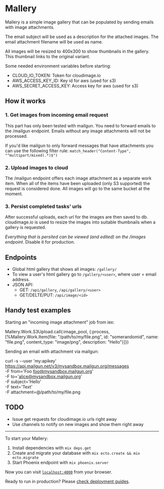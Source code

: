 # Mallery

Mallery is a simple image gallery that can be populated by sending emails with
image attachments.

The email subject will be used as a description for the attached images.
The email attachment filename will be used as name.

All images will be resized to 400x300 to show thumbnails in the gallery.
This thumbnail links to the original variant.

Some needed environment variables before starting:

- CLOUD_IO_TOKEN: Token for cloudimage.io
- AWS_ACCESS_KEY_ID: Key id for aws (used for s3)
- AWS_SECRET_ACCESS_KEY: Access key for aws (used for s3)

## How it works

### 1. Get images from incoming email request

This part has only been tested with mailgun. You need to forward emails to
the /mailgun endpoint. Emails without any image attachments will not be processed.

If you'd like mailgun to only forward messages that have attachments you can use
the following filter rule: `match_header("Content-Type", "^multipart/mixed(.*)$")`

### 2. Upload images to cloud

The /mailgun endpoint offers each image attachment as a separate work item.
When all of the items have been uploaded (only S3 supported) the request is considered done.
All images will go to the same bucket at the moment.

### 3. Persist completed tasks' urls

After successful uploads, each url for the images are then saved to db.
cloudimage.io is used to resize the images into suitable thumbnails when a gallery is requested.

*Everything that is persited can be viewed (and edited) on the /images endpoint*. Disable it for production.

## Endpoints

- Global html gallery that shows all images: `/gallery/`
- To view a user's html gallery go to `/gallery/<user>`, where user = email address.
- JSON API:
  - GET: `/api/gallery`, `/api/gallery/<user>`
  - GET/DELTE/PUT: `/api/image/<id>`

## Handy test examples

Starting an "incoming image attachment" job from iex:

  Mallery.Work.S3Upload.call(:image_pool, {:process, [%Mallery.Work.Item{file: "/path/to/my/file.png", id: "somerandomid", name: "file.png", content_type: "image/png", description: "Hello"}]})

Sending an email with attachment via mailgun:

  curl -s --user 'my:apikey' \
    https://api.mailgun.net/v3/mysandbox.mailgun.org/messages \
    -F from='Foo <foo@mysandbox.mailgun.org>' \
    -F to='alice@mysandbox.mailgun.org' \
    -F subject='Hello' \
    -F text='Text' \
    -F attachment=@/path/to/my/file.png

## TODO

- Issue get requests for cloudimage.io urls right away
- Use channels to notify on new images and show them right away

---

To start your Mallery:

  1. Install dependencies with `mix deps.get`
  2. Create and migrate your database with `mix ecto.create && mix ecto.migrate`
  3. Start Phoenix endpoint with `mix phoenix.server`

Now you can visit [`localhost:4000`](http://localhost:4000) from your browser.

Ready to run in production? Please [check deployment guides](http://www.phoenixframework.org/docs/deployment).
